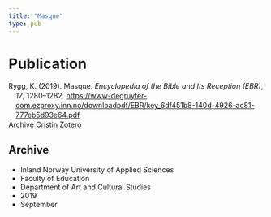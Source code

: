 ```yaml
---
title: "Masque"
type: pub
---
```

<h1>Publication</h1>
<article id="csl-bib-container-2PTT88CA" class="csl-bib-container">
  <div class="csl-bib-body" style="line-height: 1.35; padding-left: 1em; text-indent:-1em;">
  <div class="csl-entry">Rygg, K. (2019). Masque. <i>Encyclopedia of the Bible and Its Reception (EBR)</i>, <i>17</i>, 1280&#x2013;1282. <a href="https://www-degruyter-com.ezproxy.inn.no/downloadpdf/EBR/key_6df451b8-140d-4926-ac81-777eb5d93e64.pdf">https://www-degruyter-com.ezproxy.inn.no/downloadpdf/EBR/key_6df451b8-140d-4926-ac81-777eb5d93e64.pdf</a></div>
</div>
  <div class="csl-bib-buttons">
    <a href="#taxonomy-article-2PTT88CA" class="csl-bib-button">Archive</a>
    <a href="https://app.cristin.no/results/show.jsf?id=1731169" alt="Cristin URL" class="csl-bib-button">Cristin</a>
    <a href="http://zotero.org/groups/5022929/items/2PTT88CA" alt="Zotero URL" class="csl-bib-button">Zotero</a>
  </div>
  <div id="csl-bib-meta-container-2PTT88CA"></div>
</article>
<div id="csl-bib-meta-2PTT88CA" class="csl-bib-meta">
  <article id="taxonomy-article-2PTT88CA" class="taxonomy-article">
    <h1>Archive</h1>
    <ul>
      <li>Inland Norway University of Applied Sciences</li>
      <li>Faculty of Education</li>
      <li>Department of Art and Cultural Studies</li>
      <li>2019</li>
      <li>September</li>
    </ul>
  </article>
</div>
